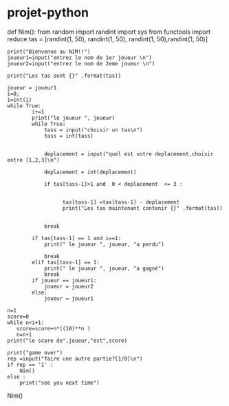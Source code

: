 # projet-python
def Nim():
    from random import randint
    import sys
    from functools import reduce
    tas = [randint(1, 50), randint(1, 50), randint(1, 50),randint(1, 50)]

    print("Bienvenue au NIM!!")
    joueur1=input("entrez le nom de 1er joueur \n")
    joueur2=input("entrez le nom de 2eme joueur \n")

    print("Les tas sont {}" .format(tas))

    joueur = joueur1
    i=0;
    i=int(i)
    while True:
            i+=1
            print("le joueur ", joueur)
            while True:
                tass = input("choisir un tas\n")
                tass = int(tass)
            
            
                deplacement = input("quel est votre deplacement,choisir entre [1,2,3]\n")

                deplacement = int(deplacement)
            
                if tas[tass-1]>1 and  0 < deplacement  <= 3 :
                  

                      tas[tass-1] =tas[tass-1] - deplacement
                      print("Les tas maintenant contenir {}" .format(tas))
            
                  
                break
              
            if tas[tass-1] == 1 and i==1:
                print(" le joueur ", joueur, "a perdu")
                
                break
            elif tas[tass-1] == 1:
                print(" le joueur ", joueur, "a gagné")
                break
            if joueur == joueur1:
                joueur = joueur2
            else:
                joueur = joueur1
                
    n=1
    score=0
    while n<i+1:
       score=score+n*((10)**n )
       n=n+1
    print("le score de",joueur,"est",score)

    print("game over")
    rep =input("faire une autre partie?[1/0]\n")
    if rep == '1' :
        Nim()
    else :
        print("see you next time")
Nim()
